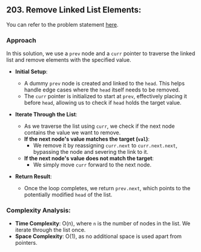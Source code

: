 ## 203. Remove Linked List Elements:

You can refer to the problem statement [here](https://leetcode.com/problems/remove-linked-list-elements/description/).

### Approach

In this solution, we use a `prev` node and a `curr` pointer to traverse the linked list and remove elements with the specified value.

- **Initial Setup**:

  - A dummy `prev` node is created and linked to the `head`. This helps handle edge cases where the `head` itself needs to be removed.
  - The `curr` pointer is initialized to start at `prev`, effectively placing it before `head`, allowing us to check if `head` holds the target value.

- **Iterate Through the List**:

  - As we traverse the list using `curr`, we check if the next node contains the value we want to remove.
  - **If the next node's value matches the target (`val`)**:
    - We remove it by reassigning `curr.next` to `curr.next.next`, bypassing the node and severing the link to it.
  - **If the next node's value does not match the target**:
    - We simply move `curr` forward to the next node.

- **Return Result**:
  - Once the loop completes, we return `prev.next`, which points to the potentially modified `head` of the list.

### Complexity Analysis:

- **Time Complexity**: O(n), where `n` is the number of nodes in the list. We iterate through the list once.
- **Space Complexity**: O(1), as no additional space is used apart from pointers.
